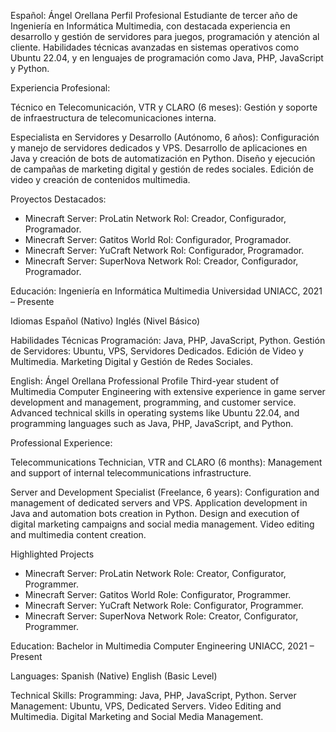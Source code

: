 Español:
Ángel Orellana
Perfil Profesional
Estudiante de tercer año de Ingeniería en Informática Multimedia, con destacada experiencia en desarrollo y gestión de servidores para juegos, programación y atención al cliente. Habilidades técnicas avanzadas en sistemas operativos como Ubuntu 22.04, y en lenguajes de programación como Java, PHP, JavaScript y Python.

Experiencia Profesional:

Técnico en Telecomunicación, VTR y CLARO (6 meses):
Gestión y soporte de infraestructura de telecomunicaciones interna.

Especialista en Servidores y Desarrollo (Autónomo, 6 años):
Configuración y manejo de servidores dedicados y VPS.
Desarrollo de aplicaciones en Java y creación de bots de automatización en Python.
Diseño y ejecución de campañas de marketing digital y gestión de redes sociales.
Edición de video y creación de contenidos multimedia.

Proyectos Destacados:
- Minecraft Server: ProLatin Network
Rol: Creador, Configurador, Programador.
- Minecraft Server: Gatitos World
Rol: Configurador, Programador.
- Minecraft Server: YuCraft Network
Rol: Configurador, Programador.
- Minecraft Server: SuperNova Network
Rol: Creador, Configurador, Programador.

Educación:
Ingeniería en Informática Multimedia
Universidad UNIACC, 2021 – Presente

Idiomas
Español (Nativo)
Inglés (Nivel Básico)

Habilidades Técnicas
Programación: Java, PHP, JavaScript, Python.
Gestión de Servidores: Ubuntu, VPS, Servidores Dedicados.
Edición de Video y Multimedia.
Marketing Digital y Gestión de Redes Sociales.

English:
Ángel Orellana
Professional Profile
Third-year student of Multimedia Computer Engineering with extensive experience in game server development and management, programming, and customer service. Advanced technical skills in operating systems like Ubuntu 22.04, and programming languages such as Java, PHP, JavaScript, and Python.

Professional Experience:

Telecommunications Technician, VTR and CLARO (6 months):
Management and support of internal telecommunications infrastructure.

Server and Development Specialist (Freelance, 6 years):
Configuration and management of dedicated servers and VPS.
Application development in Java and automation bots creation in Python.
Design and execution of digital marketing campaigns and social media management.
Video editing and multimedia content creation.

Highlighted Projects
- Minecraft Server: ProLatin Network
Role: Creator, Configurator, Programmer.
- Minecraft Server: Gatitos World
Role: Configurator, Programmer.
- Minecraft Server: YuCraft Network
Role: Configurator, Programmer.
- Minecraft Server: SuperNova Network
Role: Creator, Configurator, Programmer.

Education:
Bachelor in Multimedia Computer Engineering
UNIACC, 2021 – Present

Languages:
Spanish (Native)
English (Basic Level)

Technical Skills:
Programming: Java, PHP, JavaScript, Python.
Server Management: Ubuntu, VPS, Dedicated Servers.
Video Editing and Multimedia.
Digital Marketing and Social Media Management.
